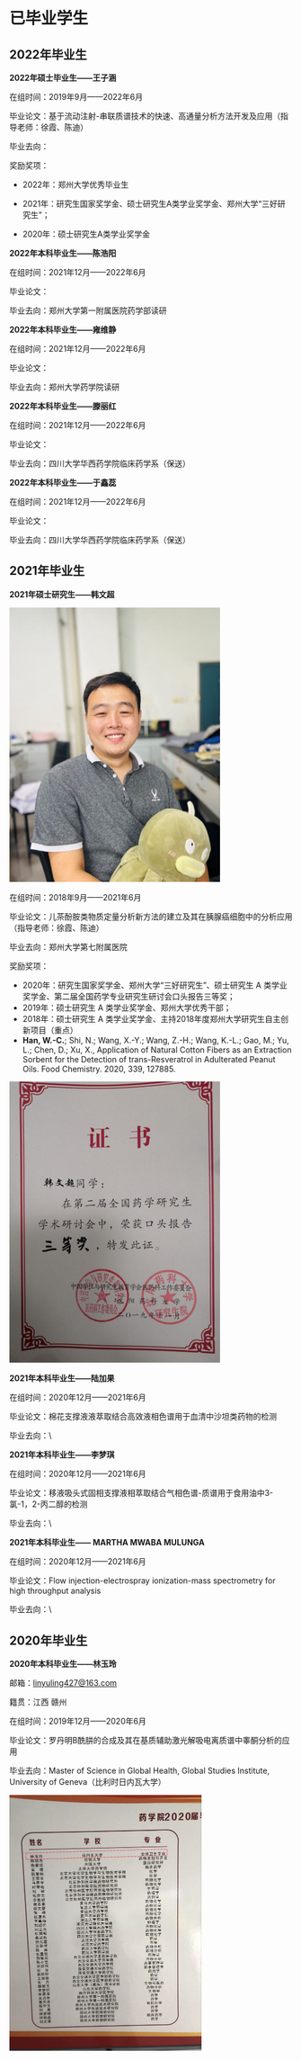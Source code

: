 # 已毕业学生

## 2022年毕业生

**2022年硕士毕业生——王子涵**

在组时间：2019年9月——2022年6月

毕业论文：基于流动注射-串联质谱技术的快速、高通量分析方法开发及应用（指导老师：徐霞、陈迪）

毕业去向：

奖励奖项：

- 2022年：郑州大学优秀毕业生
- 2021年：研究生国家奖学金、硕士研究生A类学业奖学金、郑州大学“三好研究生”；

- 2020年：硕士研究生A类学业奖学金



**2022年本科毕业生——陈浩阳**

在组时间：2021年12月——2022年6月

毕业论文：

毕业去向：郑州大学第一附属医院药学部读研



**2022年本科毕业生——雍维静**

在组时间：2021年12月——2022年6月

毕业论文：

毕业去向：郑州大学药学院读研



**2022年本科毕业生——滕丽红**

在组时间：2021年12月——2022年6月

毕业论文：

毕业去向：四川大学华西药学院临床药学系（保送）



**2022年本科毕业生——于鑫蕊**

在组时间：2021年12月——2022年6月

毕业论文：

毕业去向：四川大学华西药学院临床药学系（保送）



## 2021年毕业生

**2021年硕士研究生——韩文超**

<img src="graduate/hanwenchao.png" alt="hanwenchao" style="zoom:50%;" />

在组时间：2018年9月——2021年6月

毕业论文：儿茶酚胺类物质定量分析新方法的建立及其在胰腺癌细胞中的分析应用（指导老师：徐霞、陈迪）

毕业去向：郑州大学第七附属医院

奖励奖项：

- 2020年：研究生国家奖学金、郑州大学“三好研究生”、硕士研究生 A 类学业奖学金、第二届全国药学专业研究生研讨会口头报告三等奖；
- 2019年：硕士研究生 A 类学业奖学金、郑州大学优秀干部；
- 2018年：硕士研究生 A 类学业奖学金、主持2018年度郑州大学研究生自主创新项目（重点）
- **Han, W.-C.**; Shi, N.; Wang, X.-Y.; Wang, Z.-H.; Wang, K.-L.; Gao, M.; Yu, L.; Chen, D.; Xu, X., Application of Natural Cotton Fibers as an Extraction Sorbent for the Detection of trans-Resveratrol in Adulterated Peanut Oils. Food Chemistry. 2020, 339, 127885.

<img src="graduate/hanwenchao3.png" alt="hanwenchao3" style="zoom:50%;" />

**2021年本科毕业生——陆加果**

在组时间：2020年12月——2021年6月

毕业论文：棉花支撑液液萃取结合高效液相色谱用于血清中沙坦类药物的检测

毕业去向：\



**2021年本科毕业生——李梦琪**

在组时间：2020年12月——2021年6月

毕业论文：移液吸头式固相支撑液相萃取结合气相色谱-质谱用于食用油中3-氯-1，2-丙二醇的检测

毕业去向：\



**2021年本科毕业生—— MARTHA MWABA MULUNGA**

在组时间：2020年12月——2021年6月

毕业论文：Flow injection-electrospray ionization-mass spectrometry for high throughput analysis

毕业去向：\



## 2020年毕业生

**2020年本科毕业生——林玉玲**

邮箱：linyuling427@163.com

籍贯：江西 赣州

在组时间：2019年12月——2020年6月

毕业论文：罗丹明B酰肼的合成及其在基质辅助激光解吸电离质谱中睾酮分析的应用

毕业去向：Master of Science in Global Health, Global Studies Institute, University of Geneva（比利时日内瓦大学）

<img src="graduate/8323ec1f-2973-44dd-9e49-b8a8d24054ca.png" alt="8323ec1f-2973-44dd-9e49-b8a8d24054ca" style="zoom:50%;" />





